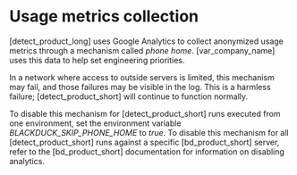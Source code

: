 # Usage metrics collection

[detect_product_long] uses Google Analytics to collect anonymized usage metrics through a mechanism called *phone home*.
[var_company_name] uses this data to help set engineering priorities.

In a network where access to outside servers is limited, this mechanism may fail, and those failures
may be visible in the log. This is a harmless failure; [detect_product_short] will continue to function
normally.

To disable this mechanism for [detect_product_short] runs executed from one environment,
set the environment variable *BLACKDUCK_SKIP_PHONE_HOME* to *true*.
To disable this mechanism for all [detect_product_short] runs against a specific [bd_product_short]
server, refer to the [bd_product_short] documentation for information on disabling analytics.